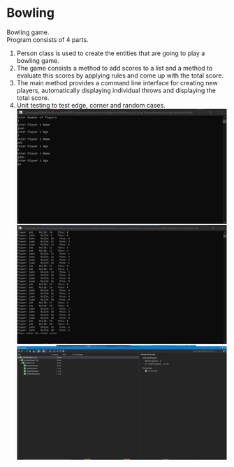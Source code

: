 # Bowling
Bowling game.   
Program consists of 4 parts.
1. Person class is used to create the entities that are going to play a bowling game. 
2. The game consists a method to add scores to a list and a method to evaluate this scores by applying rules and come up with the total score.
3. The main method provides a command line interface for creating new players, automatically displaying individual throws and displaying the total score.
4. Unit testing to test edge, corner and random cases. 
![Names](https://github.com/jg-cas/Bowling/blob/master/Bowling%20Scoring%20System/Screenshots/Screenshot%202021-11-04%20110616.png)
![Throws](https://github.com/jg-cas/Bowling/blob/master/Bowling%20Scoring%20System/Screenshots/Screenshot%202021-11-04%20110715.png)
![Test](https://github.com/jg-cas/Bowling/blob/master/Bowling%20Scoring%20System/Screenshots/Test.png)
